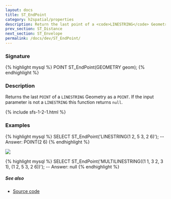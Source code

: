 ```yaml
---
layout: docs
title: ST_EndPoint
category: h2spatial/properties
description: Return the last point of a <code>LINESTRING</code> Geometry as a <code>POINT</code>
prev_section: ST_Distance
next_section: ST_Envelope
permalink: /docs/dev/ST_EndPoint/
---
```


### Signature

{% highlight mysql %}
POINT ST_EndPoint(GEOMETRY geom);
{% endhighlight %}

### Description

Returns the last `POINT` of a `LINESTRING` Geometry as a `POINT`.
If the input parameter is not a `LINESTRING` this function returns `null`.

{% include sfs-1-2-1.html %}

### Examples

{% highlight mysql %}
SELECT ST_EndPoint('LINESTRING(1 2, 5 3, 2 6)');
-- Answer: POINT(2 6)
{% endhighlight %}

<img class="displayed" src="../ST_EndPoint.png"/>

{% highlight mysql %}
SELECT ST_EndPoint('MULTILINESTRING((1 1, 3 2, 3 1),
                    (1 2, 5 3, 2 6))');
-- Answer: null
{% endhighlight %}

##### See also

* <a href="https://github.com/irstv/H2GIS/blob/master/h2spatial/src/main/java/org/h2gis/h2spatial/internal/function/spatial/properties/ST_EndPoint.java" target="_blank">Source code</a>
